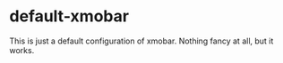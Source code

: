 # default-xmobar
This is just a default configuration of xmobar. Nothing fancy at all, but it works.
